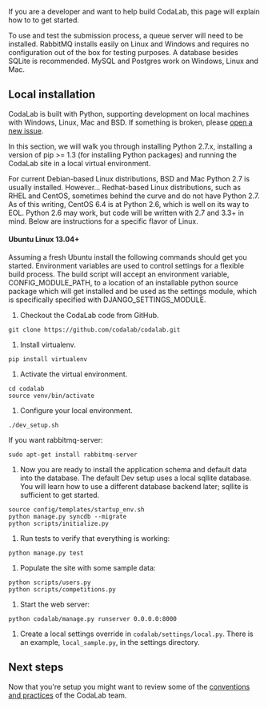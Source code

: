 If you are a developer and want to help build CodaLab, this page will explain how to to get started.

To use and test the submission process, a queue server will need to be installed. RabbitMQ installs easily on Linux and Windows and requires no configuration out of the box for testing purposes. A database besides SQLite is recommended. MySQL and Postgres work on Windows, Linux and Mac.
## Local installation

CodaLab is built with Python, supporting development on local machines with Windows, Linux, Mac and BSD. If something is broken, please [open a new issue](https://github.com/codalab/codalab/issues?state=open).

In this section, we will walk you through installing Python 2.7.x, installing a version of pip >= 1.3 (for installing Python packages) and running the CodaLab site in a local virtual environment.

For current Debian-based Linux distributions, BSD and Mac Python 2.7 is usually installed. However... Redhat-based Linux distributions, such as RHEL and CentOS, sometimes behind the curve and do not have Python 2.7. As of this writing, CentOS 6.4 is at Python 2.6, which is well on its way to EOL. Python 2.6 may work, but code will be written with 2.7 and 3.3+ in mind. Below are instructions for a specific flavor of Linux.

#### Ubuntu Linux 13.04+

Assuming a fresh Ubuntu install the following commands should get you started. Environment variables are used to control settings for a flexible build process. The build script will accept an environment variable, CONFIG_MODULE_PATH, to a location of an installable python source package which will get installed and be used as the settings module, which is specifically specified with DJANGO_SETTINGS_MODULE.

1. Checkout the CodaLab code from GitHub.
```
git clone https://github.com/codalab/codalab.git
```

1. Install virtualenv.
```
pip install virtualenv
```

1. Activate the virtual environment.
```
cd codalab
source venv/bin/activate
```

1. Configure your local environment.
```
./dev_setup.sh
```

If you want rabbitmq-server:
```
sudo apt-get install rabbitmq-server
```

1. Now you are ready to install the application schema and default data into the database. The default Dev setup uses a local sqllite database. You will learn how to use a different database backend later; sqllite is sufficient to get started. 
```
source config/templates/startup_env.sh
python manage.py syncdb --migrate
python scripts/initialize.py
```

1. Run tests to verify that everything is working:
```
python manage.py test
```

1. Populate the site with some sample data:
```        
python scripts/users.py
python scripts/competitions.py
```

1. Start the web server:
```
python codalab/manage.py runserver 0.0.0.0:8000
```

1. Create a local settings override in `codalab/settings/local.py`. There is an example, `local_sample.py`, in the settings directory.

## Next steps

Now that you're setup you might want to review some of the [conventions and practices](https://github.com/codalab/codalab/wiki/Dev:-Developer-Guidelines) of the CodaLab team.